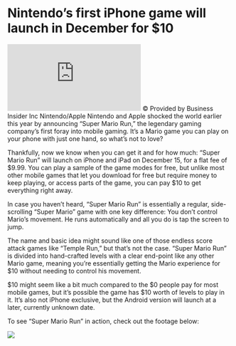 # Nintendo’s first iPhone game will launch in December for \$10

![\<span style=“font-size:13px;”\>Nintendo/Apple\</span\>] © Provided by Business Insider Inc Nintendo/Apple Nintendo and Apple shocked the world earlier this year by announcing “Super Mario Run,” the legendary gaming company’s first foray into mobile gaming. It’s a Mario game you can play on your phone with just one hand, so what’s not to love?

Thankfully, now we know when you can get it and for how much: “Super Mario Run” will launch on iPhone and iPad on December 15, for a flat fee of \$9.99. You can play a sample of the game modes for free, but unlike most other mobile games that let you download for free but require money to keep playing, or access parts of the game, you can pay \$10 to get everything right away.

In case you haven’t heard, “Super Mario Run” is essentially a regular, side-scrolling “Super Mario” game with one key difference: You don’t control Mario’s movement. He runs automatically and all you do is tap the screen to jump.

The name and basic idea might sound like one of those endless score attack games like “Temple Run,” but that’s not the case. “Super Mario Run” is divided into hand-crafted levels with a clear end-point like any other Mario game, meaning you’re essentially getting the Mario experience for \$10 without needing to control his movement.

\$10 might seem like a bit much compared to the \$0 people pay for most mobile games, but it’s possible the game has \$10 worth of levels to play in it. It’s also not iPhone exclusive, but the Android version will launch at a later, currently unknown date.

To see “Super Mario Run” in action, check out the footage below:

![][1]

  [\<span style=“font-size:13px;”\>Nintendo/Apple\</span\>]: http://img-s-msn-com.akamaized.net/tenant/amp/entityid/AAkk5fh.img?h=820&w=1456&m=6&q=60&o=f&l=f&x=1162&y=540
  [1]: https://www.youtube.com/embed/E39ychZKnDI
